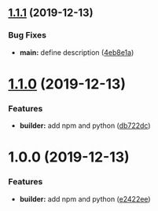## [1.1.1](https://github.com/enter-at/terraform-aws-lambda-layer/compare/v1.1.0...v1.1.1) (2019-12-13)


### Bug Fixes

* **main:** define description ([4eb8e1a](https://github.com/enter-at/terraform-aws-lambda-layer/commit/4eb8e1ab8fd1910c84f54304d19949896287df74))

# [1.1.0](https://github.com/enter-at/terraform-aws-lambda-layer/compare/v1.0.0...v1.1.0) (2019-12-13)


### Features

* **builder:** add npm and python ([db722dc](https://github.com/enter-at/terraform-aws-lambda-layer/commit/db722dcf67e16d265571659ce8362697ca745d1c))

# 1.0.0 (2019-12-13)


### Features

* **builder:** add npm and python ([e2422ee](https://github.com/enter-at/terraform-aws-lambda-layer/commit/e2422eeed06c1c3e8a29cb8ef46c29315778508a))
